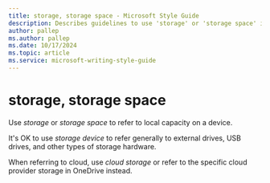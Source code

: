```yaml
---
title: storage, storage space - Microsoft Style Guide
description: Describes guidelines to use 'storage' or 'storage space' in Microsoft documents.
author: pallep
ms.author: pallep
ms.date: 10/17/2024
ms.topic: article
ms.service: microsoft-writing-style-guide
---
```


# storage, storage space

Use *storage* or *storage space* to refer to local capacity on a device.  

It's OK to use *storage device* to refer generally to external drives, USB drives, and other types of storage hardware. 

When referring to cloud, use *cloud storage* or refer to the specific cloud provider storage in OneDrive instead. 
